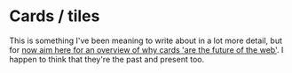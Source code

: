 Cards / tiles
=============

This is something I've been meaning to write about in a lot more detail, but for [now aim here for an overview of why cards 'are the future of the web'](http://insideintercom.io/why-cards-are-the-future-of-the-web). I happen to think that they're the past and present too. 